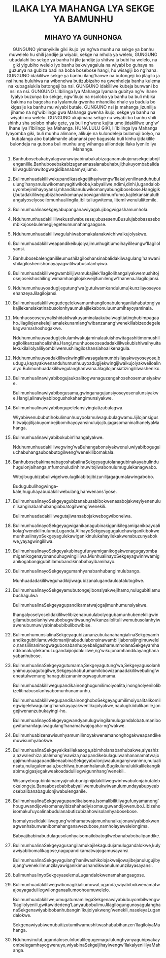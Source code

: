<h1 align='center'>ILAKA LYA MAHANGA LYA SEKGE YA BAMUNHU</h1>
<h2 align='center'>MIHAYO YA GUNHONGA</h2>
<p align='center'>GUNGUNO yimanyikile giki ikujo lya ng’wa munhu na sekge ya banhu muwelelo hu shili jandije ja wiyabi, sekge na mhola ya welelo,
GUNGUNO ubudalahi bo sekge ya banhu hi jile jandije ja shitwa ja bubi ha welelo, na giki yigubiho welelo iyo banhu bakwiyagalula na wiyabi bo guhaya na guzunya na gubiza badi na boba bosebose hangi, hu wisagiji bo ng’hana.
GUNGUNO idakililwe sekge ya banhu ilang’hanwe na butongeji bo jilagilo ja nsi huna buluhiwa na wibonelwa butizubizaho na gwenheleja banhu kulema na kubagalukila batongeji ba nsi.
GUNGUNO idakililwe kubeja bunwani bo nsi na nsi.
GUNGUNO L’Ibilinga lya Mahanga lyamala gubitya ng’w ihane lyalyo buzunya bo sekge, ngw’ikujo na nsolobo ya banhu ba buli mbika bakima na bagosha na lyalamula gwenha mhandika nhale ya budula bo kigasije ka banhu mu wiyabi butale.
GUNGUNO nsi ja mahanga jizunilija jihamo na ng’wibilingo gwa Mahanga gwenha ikujo, sekge ya banhu na wiyabi mu welelo.
GUNGUNO ukujimana sekge nu wiyabi bo banhu shili shinhu sha solobo nhale gete, ya buli ng’wene kujita umo jidakililwe ung’w’ Ihane lya l’Ibilingo lya Mahanga.
HUNA LULU GIKI,
Il’Ibilinga lya Mahanga lyayomba giki, buli munhu alimane, alikuje na kulondeleja bulamuji bolyo, na kubalanga abo batalimanile abanansi pye bagusola buli kinhu ijidakilile bulondeja na gubona buli munhu ung’wihanga alilondeje Ilaka lyenilo lya Mahanga.</p>
<ol>
  <li>
    <p>Banhubosebakabyalagwanawiyabinabakabizaganamakujonasekgejabojilenganilile.Banhubosebakabizaganamasalanabuhabuji;hukuyombabalidakilwagubinawitogwagidibanabamyajiumo.</p>
  </li>
  <li>
    <p>Bulimunhuadakililwekupandikasekgeijihayiwengw’Ilakalyenilinanduhubululung’hanyanuluwikomanyagitiwikoba,kabyalilwe,ndimi,dinhi,lugandalobuyombejimihayoyansi,mhandikanuluwikomanyabungibosebose.Hangigiki,butadakililwegubizahowikomanyabowiganikimunfumo,kajilekansinuluIhangalyoselyoseilomunhualiingila,ibilitaliugwitema,liitemilwenululiitemile.</p>
  </li>
  <li>
    <p>Bulimunhualinasekgeyabupanganawiyagalujibogwigashamumhola.</p>
  </li>
  <li>
    <p>Nduhumunhuadakilililwekusolwabusese;ubusesenuBusulujabobasesebombikajosebulemegijegeteumumahangaagose.</p>
  </li>
  <li>
    <p>Nduhumunhuadakililweguluhiwabomakalanakwichiwaikujolyakwe.</p>
  </li>
  <li>
    <p>Bulimunhuadakililweapandikeikujolyajimunhugitiumoihayilileungw’Ilagilolyansi.</p>
  </li>
  <li>
    <p>Banhubosebalenganilileumushilagiloshansinabalidakilwagulang’hanwanishilagiloshenishonayayagwitilwabusolanhyiwa.</p>
  </li>
  <li>
    <p>Bulimunhuadakililwegwambilijiwamukajilek‘Ilagilolihangalyakwemushitojosejoseishoshiling’wimamhangilojakweijifumilengw’IhanenaJilagilojansi.</p>
  </li>
  <li>
    <p>Nduhumunhuuyoadugijegutung’wa(gutulwamkandulumu)kunzilayoseyosehanzeyaJilagilojansi.</p>
  </li>
  <li>
    <p>Bulimunhuadakililwegudegelekwamumhangilonabulenganilahabutongiyakajilekansiakatinabusolonhyaumukajilekabonuluumumihayoyaminala.</p>
  </li>
  <li>
    <p>MunhuoseoseuyoalishidakilwakuyaminalaakubalwagitiatinghubimpagaahoJilagilojenekelejilamalekunamlang’wibanzanang’wenekiliabizeodegelekagwamashoshogakwe.</p>
    <p>Nduhumunhuuyoadugijekulamlwakujaminalauluishowitagashitimomushilagilolikanzaahoalishita.Hangi,munhuoseoseadadakililwekubishiwaihyuitalekukilailolyaliliyombilwemushilagiloshansiahoalikenagula.</p>
  </li>
  <li>
    <p>Nduhumunhuuyoadakililwekwingililwasagalamumbisilayakweyoseyose,budugu,kayayakwenanduhumunhuuyoadugijekwingijiwaikujolyakweiloalinalyo.BulimunhuadakililwegulanghanwanaJilagilojansiatizingililwasheniko.</p>
  </li>
  <li>
    <p>Bulimunhualinawiyabibogujaukoalitogwanaguzengahosehosemunsiyakwe.</p>
    <p>Bulimunhualinawiyabibogusama,gwinganagujansiyoseyosenulunsiyakwe.Hangi,alinawiyabibogushokahangimunsiyakwe.</p>
  </li>
  <li>
    <p>Bulimunhualinawiyabibogupelelansiyingiatizubulagwa.</p>
    <p>WiyabiwenububutihokulimunhuuyoolamulwagubulagwamuJijilojansigushitwaijojitijabuyombejibomihayoyansinuluijojitujagasomaninaIhanelyaMahanga.</p>
  </li>
  <li>
    <p>Bulimunhualinawiyabibokubin’Ihangalyakwe.</p>
    <p>Nduhumunhuadakililwegwing’waBuhangabonsiyakwenuluwiyabibogugaluchabuhangauboabutogilweng’wenekilibomakala.</p>
  </li>
  <li>
    <p>BanhubosebakimanabagoshabalinaSekgeyagutolanagubinakayabulinduhugulonjaihanga,mfumonuludinhimuwitojiwabonulumugulekanagwabo.</p>
    <p>Witojibugubizabuliwigelweulugikiabitojibizunilijagagumalawingabobo.</p>
    <p>Budugubulihogwinga–kale,huguhayabudakililwebulang,hanwenans’iyose.</p>
  </li>
  <li>
    <p>BulimunhualinayoSekgeyagubizanabusabibokwenasabojakweyiyenenulun’isanginabanhubangiaboatogilweng’wenekili.</p>
    <p>Bulimunhuadadakililwegutajiwansabojakwebogwibonelwa.</p>
  </li>
  <li>
    <p>BulimunhualinayoSekgeyagwiganikanagubinakiganikilegamiganikoayoalikolag’wenekilinulumuLuganda.AlinayoSekgeyagugaluchawiganikibokwemunhualinayoSekgeyagulekawiganikinulukahayilekakwenabuzunyabokwe,yayagwingililwa.</p>
  </li>
  <li>
    <p>BulimunhualinayoSekgeyakubinagufunyamiganikogakwenagugayombamiganikogenayonanduhugwingililwa.MunhualinayoSekgeyagwinhwamiganikogabangigubitilamubandikinabahayibamihayo.</p>
  </li>
  <li>
    <p>BulimunhualinayoSekgeyagumanhyanabanhubangimulubango.</p>
    <p>Munhuadadakililweguhadikijiwagubizanalugandauloatalutogilwe.</p>
  </li>
  <li>
    <p>BulimunhualinayoSekgeyamubutongejibonsiyakwejihamo,nulugubitilamubuchagulwa</p>
    <p>BulimunhualinaSekgeyagupandikamatwajogajimunhumunsiyakwe.</p>
    <p>Ihangalyoselyoselidakililwelibizenabudulabolyogubamunhubenekiligwingilamubusolanhyiwaubobugwitiwaung’wikanzailolitulilwemubusolanhyiwawenubumuwiyabinabubibulibowibise.</p>
  </li>
  <li>
    <p>BulimunhumunsialinaSekgeyagubizananzubukanahangialinaSekgeyamhandikagubitilamuwidomanijinabudulabonsinawambilijabonsijingimuwelelo,nansiilinanimogwagubonabanhupyebaligashamumholanaSekgeyamhandikanakajilekamuLugandaijiojidakililwe,ng’wikujonamhandikayanghanayabanhubose.</p>
  </li>
  <li>
    <p>BulimunhualinaSekgeyagutumama,Sekgeyagutung’wa,Sekgeyagusolanhynimouyoagutogilwe,Sekgeyahabutumamilobowizanaadakililwebuling’weneatulwemung’hanagubizananimogwagutumama.</p>
    <p>Bulimunhuadakililwegupandikainonghogumilimoiyoalita,inongholyenilolibizelitinabusolanhyabomunhunamunhu.</p>
    <p>BulimunhuadakililwegupandikainonghoboSekgeyagumilimoiyoalitalikomilegwigelelwagulang’hanakayayakwen’ikujolyakwe,naulugikiidulikanile,jongejiwenanzubukayingi-ho.</p>
    <p>BulimunhualinayoSekgeyagwandyanulugwingilamulugandalobatumanibogwitumanilagulwagulang’hanamatwajogaha-ng’wakwe.</p>
  </li>
  <li>
    <p>Bulimunhuabizenawisunhyamumilimoyakwenamanonghogakweapandikemuwisunhyabokwe.</p>
  </li>
  <li>
    <p>BulimunhualinaSekgeyakikalilekasoga,abimholanabanhubakwe,alyeshiza,azwaleshiza,alalehang’wawiza,naapandikebulagulwanhananamatwajogajimunhuagapandikenaabinaSekgeyabulonjiwauluoganyiwanimo,nulualinsatu,nulugulemaala,buchilwa,bunamhalanuluBugikulunulukikalilekangikabimugigasjegakweakoadadulilegwigunnhang’wenekili.</p>
    <p>Wisanyebogubinkimamyajinulubuniginijidakililwegwinhwabulonjabutalebokalongeje.Banaabosebabibabyalilwemubukwiwanulumundayabupyeabosebalibanabagulonjiwabulenganile.</p>
  </li>
  <li>
    <p>BulimunhualinaSekgeyagupandikaisoma.Isomalibilitilyagufunyamanong’houguwandijowisomanayibizehahadiyisomauguwandijowenubo.Libizehoisomakul’uyoalinabudulanabutizubizahowisolanhyabosebose.</p>
    <p>Isomalyoselidakililwegung’winhamatwajomunhunaikujonawiyabibokwenagwenhabunwanibomahanganawezubose,namholayawelelongima.</p>
    <p>Babyajibabinabudulagusolanhyaisomailobatogilwebanababobalipandike.</p>
  </li>
  <li>
    <p>BulimunhualinaSekgeyagusangilamukajilekagudujamulugandalokwe,kulyawiyabibomalikagose,nagupandikamatwajogamusayansi.</p>
    <p>BulimunhualinaSekgeyagulang’hanilwashikolojakweijowajibejanulugujibyajang’wenekilimunzilayawiganikimushandikwanulumunzilayasayansi.</p>
  </li>
  <li>
    <p>bulimunhualinyoSekgeyaselemuLugandalokwenamahangaagose.</p>
  </li>
  <li>
    <p>BulimunhuadakililwegwibonagikialiumowaLuganda,wiyabibokwenamatwajoayagadulilegwilonganaaliumoohoumuwelelo.</p>
    <p>Bulimunhuadakililwe,umugatumamilegaSekgenawiyabiubuyombilwengw’Ilagilolyenili,gwitawidedeng’LanyaubobulimuJilagilogungunoyagulanghanaSekgenawiyabibobanhubangin’Ikujolyakweng’wenekili,naseleyaLugandalokwe.</p>
    <p>Sekgenawiyabiwenubuitizutumilwamushitwashabubihanzen’IlagilolyaMahanga.</p>
  </li>
  <li>
    <p>NduhunsinuluLugandaloseuloludulilegugemagululunghyanyagubipyakayombelegamhayogwenuyo,wiyabinaSekgeijihayiwengw’IlakalyenililyaMahanga.</p>
  </li>
</ol>
